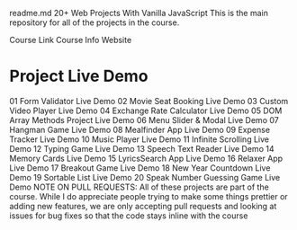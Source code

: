 readme.md
20+ Web Projects With Vanilla JavaScript
This is the main repository for all of the projects in the course.

Course Link
Course Info Website
#	Project	Live Demo
01	Form Validator	Live Demo
02	Movie Seat Booking	Live Demo
03	Custom Video Player	Live Demo
04	Exchange Rate Calculator	Live Demo
05	DOM Array Methods Project	Live Demo
06	Menu Slider & Modal	Live Demo
07	Hangman Game	Live Demo
08	Mealfinder App	Live Demo
09	Expense Tracker	Live Demo
10	Music Player	Live Demo
11	Infinite Scrolling	Live Demo
12	Typing Game	Live Demo
13	Speech Text Reader	Live Demo
14	Memory Cards	Live Demo
15	LyricsSearch App	Live Demo
16	Relaxer App	Live Demo
17	Breakout Game	Live Demo
18	New Year Countdown	Live Demo
19	Sortable List	Live Demo
20	Speak Number Guessing Game	Live Demo
NOTE ON PULL REQUESTS: All of these projects are part of the course. While I do appreciate people trying to make some things prettier or adding new features, we are only accepting pull requests and looking at issues for bug fixes so that the code stays inline with the course
